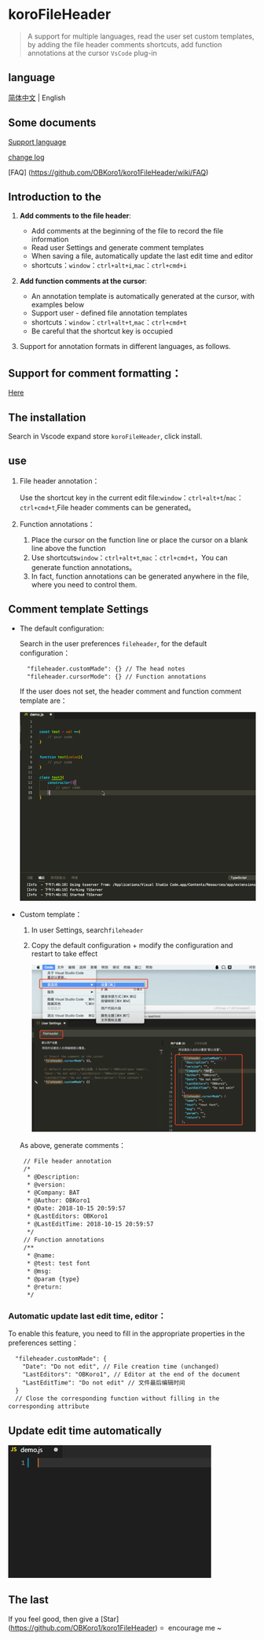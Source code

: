 # koroFileHeader 

> A support for multiple languages, read the user set custom templates, by adding the file header comments shortcuts, add function annotations at the cursor ` VsCode ` plug-in

## language

[简体中文](https://github.com/OBKoro1/koro1FileHeader/blob/master/README.md) | English

## Some documents

[Support language](https://github.com/OBKoro1/koro1FileHeader/wiki/Support-language)

[change log](https://github.com/OBKoro1/koro1FileHeader/wiki/change-log)

[FAQ] (https://github.com/OBKoro1/koro1FileHeader/wiki/FAQ)

## Introduction to the

1. **Add comments to the file header**:
   
   *  Add comments at the beginning of the file to record the file information
   *  Read user Settings and generate comment templates
   *  When saving a file, automatically update the last edit time and editor
   *  shortcuts：`window`：`ctrl+alt+i`,`mac`：`ctrl+cmd+i`

2. **Add function comments at the cursor**:

    * An annotation template is automatically generated at the cursor, with examples below
    * Support user - defined file annotation templates
    * shortcuts：`window`：`ctrl+alt+t`,`mac`：`ctrl+cmd+t`
    * Be careful that the shortcut key is occupied

 3. Support for annotation formats in different languages, as follows.

## Support for comment formatting：

[Here](https://github.com/OBKoro1/koro1FileHeader/blob/master/document/supportNotes-en.md)

## The installation

Search in Vscode expand store ` koroFileHeader `, click install.

## use

1. File header annotation：

    Use the shortcut key in the current edit file:`window`：`ctrl+alt+t`/`mac`：`ctrl+cmd+t`,File header comments can be generated。
    
2. Function annotations：
   
    1. Place the cursor on the function line or place the cursor on a blank line above the function
    2. Use shortcuts`window`：`ctrl+alt+t`,`mac`：`ctrl+cmd+t`，You can generate function annotations。
    3. In fact, function annotations can be generated anywhere in the file, where you need to control them.

## Comment template Settings

* The default configuration:
  
  Search in the user preferences ` fileheader `, for the default configuration：

        "fileheader.customMade": {} // The head notes
        "fileheader.cursorMode": {} // Function annotations 

  If the user does not set, the header comment and function comment template are：

    ![](./images/use.gif)


 * Custom template：
    
   1. In user Settings, search`fileheader`
   2. Copy the default configuration + modify the configuration and restart to take effect

      ![](./images/setting.png)
      
    As above, generate comments：

        // File header annotation
        /*
         * @Description: 
         * @version: 
         * @Company: BAT
         * @Author: OBKoro1
         * @Date: 2018-10-15 20:59:57
         * @LastEditors: OBKoro1
         * @LastEditTime: 2018-10-15 20:59:57
         */
        // Function annotations
        /**
         * @name: 
         * @test: test font
         * @msg: 
         * @param {type} 
         * @return: 
         */

### Automatic update last edit time, editor：

To enable this feature, you need to fill in the appropriate properties in the preferences setting：

      "fileheader.customMade": {
        "Date": "Do not edit", // File creation time (unchanged)
        "LastEditors": "OBKoro1", // Editor at the end of the document
        "LastEditTime": "Do not edit" // 文件最后编辑时间
      }
      // Close the corresponding function without filling in the corresponding attribute


## Update edit time automatically

![](./images/updateTime.gif)

## The last

If you feel good, then give a [Star] (https://github.com/OBKoro1/koro1FileHeader) ⭐ ️ encourage me ~